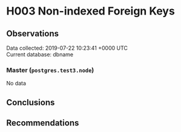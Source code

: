 # H003 Non-indexed Foreign Keys #

## Observations ##
Data collected: 2019-07-22 10:23:41 +0000 UTC  
Current database: dbname  

### Master (`postgres.test3.node`) ###


No data


## Conclusions ##


## Recommendations ##

